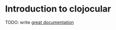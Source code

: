 # Introduction to clojocular

TODO: write [great documentation](http://jacobian.org/writing/great-documentation/what-to-write/)
